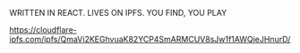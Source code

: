 WRITTEN IN REACT. LIVES ON IPFS. YOU FIND, YOU PLAY

https://cloudflare-ipfs.com/ipfs/QmaVi2KEGhvuaK82YCP4SmARMCUV8sJw1f1AWQjeJHnurD/

